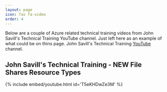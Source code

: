 ```yaml
---
layout: page
icon: fas fa-video
order: 4
---
```


Below are a couple of Azure related technical training videos from John Savill's Technical Training YouTube channel. Just left here as an example of what could be on thins page. John Savill's Technical Training [YouTube](https://www.youtube.com/@NTFAQGuy) channel.

## John Savill's Technical Training - NEW File Shares Resource Types

{% include embed/youtube.html id='T5eKHDwZe3M' %}


